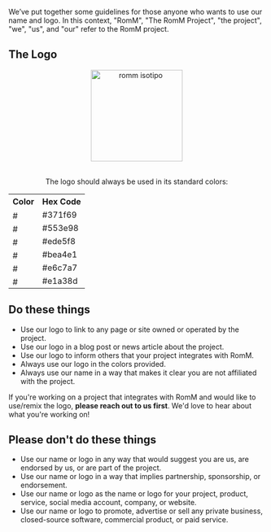 <!-- trunk-ignore-all(markdownlint/MD033) -->
<!-- trunk-ignore-all(markdownlint/MD041) -->

We’ve put together some guidelines for those anyone who wants to use our name and logo. In this context, "RomM", "The RomM Project", "the project", "we", "us", and "our" refer to the RomM project.

## The Logo

<div align="center">
  <img src="../../resources/romm/isotipo.svg" width="180px" height="auto" alt="romm isotipo">
  <br />
  <br />

The logo should always be used in its standard colors:

  <table>
    <tr>
      <th>Color</th>
      <th>Hex Code</th>
    </tr>
    <tr>
      <td><img src="../../resources/romm/brand_guidelines/371f69.png" height="16px" width="16px" alt="#371f69"></td>
      <td>#371f69</td>
    </tr>
    <tr>
      <td><img src="../../resources/romm/brand_guidelines/553e98.png" height="16px" width="16px" alt="#553e98"></td>
      <td>#553e98</td>
    </tr>
    <tr>
      <td><img src="../../resources/romm/brand_guidelines/ede5f8.png" height="16px" width="16px" alt="#ede5f8"></td>
      <td>#ede5f8</td>
    </tr>
    <tr>
      <td><img src="../../resources/romm/brand_guidelines/bea4e1.png" height="16px" width="16px" alt="#bea4e1"></td>
      <td>#bea4e1</td>
    </tr>
    <tr>
      <td><img src="../../resources/romm/brand_guidelines/e6c7a7.png" height="16px" width="16px" alt="#e6c7a7"></td>
      <td>#e6c7a7</td>
    </tr>
    <tr>
      <td><img src="../../resources/romm/brand_guidelines/e1a38d.png" height="16px" width="16px" alt="#e1a38d"></td>
      <td>#e1a38d</td>
    </tr>
  </table>
</div>

## Do these things

- Use our logo to link to any page or site owned or operated by the project.
- Use our logo in a blog post or news article about the project.
- Use our logo to inform others that your project integrates with RomM.
- Always use our logo in the colors provided.
- Always use our name in a way that makes it clear you are not affiliated with the project.

If you're working on a project that integrates with RomM and would like to use/remix the logo, **please reach out to us first**. We'd love to hear about what you're working on!

## Please don't do these things

- Use our name or logo in any way that would suggest you are us, are endorsed by us, or are part of the project.
- Use our name or logo in a way that implies partnership, sponsorship, or endorsement.
- Use our name or logo as the name or logo for your project, product, service, social media account, company, or website.
- Use our name or logo to promote, advertise or sell any private business, closed-source software, commercial product, or paid service.
